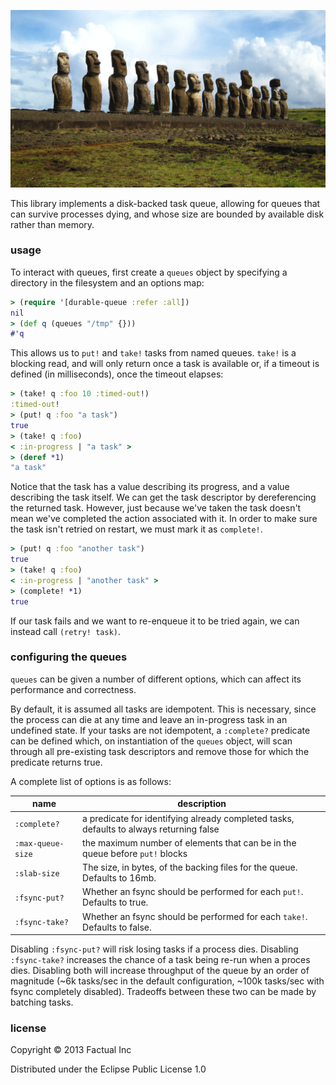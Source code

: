 ![](docs/EasterIsland.jpg)

This library implements a disk-backed task queue, allowing for queues that can survive processes dying, and whose size are bounded by available disk rather than memory.

### usage

To interact with queues, first create a `queues` object by specifying a directory in the filesystem and an options map:

```clj
> (require '[durable-queue :refer :all])
nil
> (def q (queues "/tmp" {}))
#'q
```

This allows us to `put!` and `take!` tasks from named queues.  `take!` is a blocking read, and will only return once a task is available or, if a timeout is defined (in milliseconds), once the timeout elapses:

```clj
> (take! q :foo 10 :timed-out!)
:timed-out!
> (put! q :foo "a task")
true
> (take! q :foo)
< :in-progress | "a task" >
> (deref *1)
"a task"
```

Notice that the task has a value describing its progress, and a value describing the task itself.  We can get the task descriptor by dereferencing the returned task.  However, just because we've taken the task doesn't mean we've completed the action associated with it.  In order to make sure the task isn't retried on restart, we must mark it as `complete!`.

```clj
> (put! q :foo "another task")
true
> (take! q :foo)
< :in-progress | "another task" >
> (complete! *1)
true
```

If our task fails and we want to re-enqueue it to be tried again, we can instead call `(retry! task)`.

### configuring the queues

`queues` can be given a number of different options, which can affect its performance and correctness.  

By default, it is assumed all tasks are idempotent.  This is necessary, since the process can die at any time and leave an in-progress task in an undefined state.  If your tasks are not idempotent, a `:complete?` predicate can be defined which, on instantiation of the `queues` object, will scan through all pre-existing task descriptors and remove those for which the predicate returns true.

A complete list of options is as follows:

| name | description |
|------|-------------|
| `:complete?` | a predicate for identifying already completed tasks, defaults to always returning false |
| `:max-queue-size` | the maximum number of elements that can be in the queue before `put!` blocks |
| `:slab-size` | The size, in bytes, of the backing files for the queue.  Defaults to 16mb. |
| `:fsync-put?` | Whether an fsync should be performed for each `put!`.  Defaults to true. |
| `:fsync-take?` | Whether an fsync should be performed for each `take!`.  Defaults to false. |

Disabling `:fsync-put?` will risk losing tasks if a process dies.  Disabling `:fsync-take?` increases the chance of a task being re-run when a proces dies.  Disabling both will increase throughput of the queue by an order of magnitude (~6k tasks/sec in the default configuration, ~100k tasks/sec with fsync completely disabled).  Tradeoffs between these two can be made by batching tasks.

### license

Copyright © 2013 Factual Inc

Distributed under the Eclipse Public License 1.0
